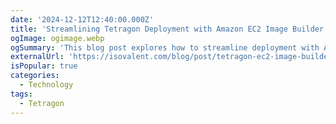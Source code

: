 ```yaml
---
date: '2024-12-12T12:40:00.000Z'
title: 'Streamlining Tetragon Deployment with Amazon EC2 Image Builder'
ogImage: ogimage.webp
ogSummary: 'This blog post explores how to streamline deployment with Amazon EC2 Image Builder'
externalUrl: 'https://isovalent.com/blog/post/tetragon-ec2-image-builder/'
isPopular: true
categories:
  - Technology
tags:
  - Tetragon
---
```

